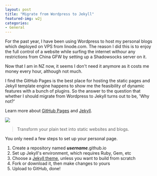 ```yaml
---
layout: post
title: "Migrate from Wordpress to Jekyll"
featured-img: w2j
categories: 
- General
---
```


For the past year, I have been using Wordpress to host my personal blogs which deployed on VPS from linode.com. The reason I did this is to enjoy the full control of a website while surfing the internet withour any restrictions from China GFW by setting up a Shadowsocks server on it.

Now that I am in NZ now, it seems I don't need it anymore as it costs me money every hour, although not much.

I find the GitHub Pages is the best place for hosting the static pages and Jekyll template engine happens to show me the feasibility of dynamic features with a bunch of plugins. So the answer to the question that whether I should migrate from Wordpress to Jekyll turns out to be, 'Why not?'

Learn more about [GitHub Pages](https://pages.github.com/) and [Jekyll](https://jekyllrb.com/). 

![](https://jekyllrb.com/img/logo-2x.png)
>Transform your plain text into static websites and blogs.

You only need a few steps to set up your personal page.

1. Create a repository named ***username***.github.io
2. Set up Jekyll's environment, which requires Ruby, Gem, etc
3. Choose a [Jekyll theme](http://jekyllthemes.org/), unless you want to build from scratch
4. Fork or download it, then make changes to yours
5. Upload to GitHub, done!



